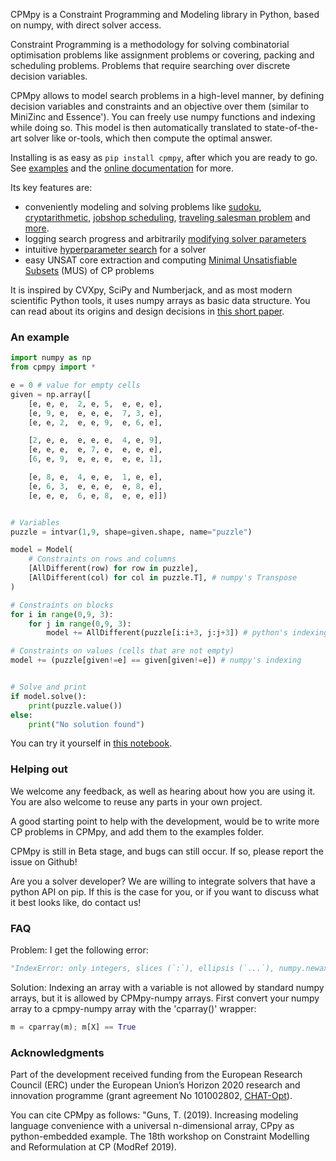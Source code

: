CPMpy is a Constraint Programming and Modeling library in Python, based on numpy, with direct solver access.

Constraint Programming is a methodology for solving combinatorial optimisation problems like assignment problems or covering, packing and scheduling problems. Problems that require searching over discrete decision variables.

CPMpy allows to model search problems in a high-level manner, by defining decision variables and constraints and an objective over them (similar to MiniZinc and Essence'). You can freely use numpy functions and indexing while doing so. This model is then automatically translated to state-of-the-art solver like or-tools, which then compute the optimal answer. 

Installing is as easy as `pip install cpmpy`, after which you are ready to go. See [examples](examples/) and the [online documentation](https://cpmpy.readthedocs.io/) for more.

Its key features are:

- conveniently modeling and solving problems like [sudoku](examples/sudoku.py), [cryptarithmetic](examples/send_more_money.py), [jobshop scheduling](examples/jobshop.py), [traveling salesman problem](examples/tsp.py) and [more](examples/).
- logging search progress and arbitrarily [modifying solver parameters](https://cpmpy.readthedocs.io/en/latest/solver_parameters.html)
- intuitive [hyperparameter search](examples/advanced/hyperparameter_search.py) for a solver
- easy UNSAT core extraction and computing [Minimal Unsatisfiable Subsets](https://cpmpy.readthedocs.io/en/latest/unsat_core_extraction.html) (MUS) of CP problems


It is inspired by CVXpy, SciPy and Numberjack, and as most modern scientific Python tools, it uses numpy arrays as basic data structure. You can read about its origins and design decisions in [this short paper](https://github.com/tias/cppy/blob/master/docs/modref19_cppy.pdf).

### An example

```python
import numpy as np
from cpmpy import *

e = 0 # value for empty cells
given = np.array([
    [e, e, e,  2, e, 5,  e, e, e],
    [e, 9, e,  e, e, e,  7, 3, e],
    [e, e, 2,  e, e, 9,  e, 6, e],

    [2, e, e,  e, e, e,  4, e, 9],
    [e, e, e,  e, 7, e,  e, e, e],
    [6, e, 9,  e, e, e,  e, e, 1],

    [e, 8, e,  4, e, e,  1, e, e],
    [e, 6, 3,  e, e, e,  e, 8, e],
    [e, e, e,  6, e, 8,  e, e, e]])


# Variables
puzzle = intvar(1,9, shape=given.shape, name="puzzle")

model = Model(
    # Constraints on rows and columns
    [AllDifferent(row) for row in puzzle],
    [AllDifferent(col) for col in puzzle.T], # numpy's Transpose
)

# Constraints on blocks
for i in range(0,9, 3):
    for j in range(0,9, 3):
        model += AllDifferent(puzzle[i:i+3, j:j+3]) # python's indexing

# Constraints on values (cells that are not empty)
model += (puzzle[given!=e] == given[given!=e]) # numpy's indexing


# Solve and print
if model.solve():
    print(puzzle.value())
else:
    print("No solution found")
```

You can try it yourself in [this notebook](https://github.com/tias/cppy/blob/master/examples/quickstart_sudoku.ipynb).


### Helping out
We welcome any feedback, as well as hearing about how you are using it. You are also welcome to reuse any parts in your own project.

A good starting point to help with the development, would be to write more CP problems in CPMpy, and add them to the examples folder.

CPMpy is still in Beta stage, and bugs can still occur. If so, please report the issue on Github!

Are you a solver developer? We are willing to integrate solvers that have a python API on pip. If this is the case for you, or if you want to discuss what it best looks like, do contact us!

### FAQ
Problem: I get the following error:
```python
"IndexError: only integers, slices (`:`), ellipsis (`...`), numpy.newaxis (`None`) and integer or boolean arrays are valid indices"
```

Solution: Indexing an array with a variable is not allowed by standard numpy arrays, but it is allowed by CPMpy-numpy arrays. First convert your numpy array to a cpmpy-numpy array with the 'cparray()' wrapper:
```python
m = cparray(m); m[X] == True
```

### Acknowledgments
Part of the development received funding from the European Research Council (ERC) under the European Union’s Horizon 2020 research and innovation programme (grant agreement No 101002802, [CHAT-Opt](https://people.cs.kuleuven.be/~tias.guns/chat-opt.html)).

You can cite CPMpy as follows: "Guns, T. (2019). Increasing modeling language convenience with a universal n-dimensional array, CPpy as python-embedded example. The 18th workshop on Constraint Modelling and Reformulation at CP (ModRef 2019).
